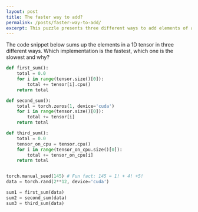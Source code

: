 ```yaml
---
layout: post
title: The faster way to add?
permalink: /posts/faster-way-to-add/
excerpt: This puzzle presents three different ways to add elements of a tensor. Can you figure out the fastest implementation?
---
```


The code snippet below sums up the elements in a 1D tensor in three different ways. Which
implementation is the fastest, which one is the slowest and why?

``` python
def first_sum():
    total = 0.0
    for i in range(tensor.size()[0]):
        total += tensor[i].cpu()
    return total

def second_sum():
    total = torch.zeros(1, device='cuda')
    for i in range(tensor.size()[0]):
        total += tensor[i]
    return total

def third_sum():
    total = 0.0
    tensor_on_cpu = tensor.cpu()
    for i in range(tensor_on_cpu.size()[0]):
        total += tensor_on_cpu[i]
    return total


torch.manual_seed(145) # Fun fact: 145 = 1! + 4! +5!
data = torch.rand(2**12, device='cuda')

sum1 = first_sum(data)
sum2 = second_sum(data)
sum3 = third_sum(data)
```
